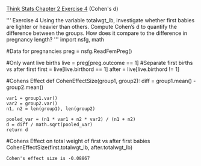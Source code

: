 [Think Stats Chapter 2 Exercise 4](http://greenteapress.com/thinkstats2/html/thinkstats2003.html#toc24) (Cohen's d)

>>
'''
Exercise 4   Using the variable totalwgt_lb, investigate whether first babies are lighter or heavier than others. Compute Cohen’s d to quantify the difference between the groups. How does it compare to the difference in pregnancy length?
'''
import nsfg, math

#Data for pregnancies
preg = nsfg.ReadFemPreg()

#Only want live births
live = preg[preg.outcome == 1]
#Separate first births vs after first
first = live[live.birthord == 1]
after = live[live.birthord != 1]

#Cohens Effect
def CohenEffectSize(group1, group2):
    diff = group1.mean() - group2.mean()

    var1 = group1.var()
    var2 = group2.var()
    n1, n2 = len(group1), len(group2)

    pooled_var = (n1 * var1 + n2 * var2) / (n1 + n2)
    d = diff / math.sqrt(pooled_var)
    return d

#Cohens Effect on total weight of first vs after first babies
CohenEffectSize(first.totalwgt_lb, after.totalwgt_lb)

```
Cohen's effect size is -0.08867
